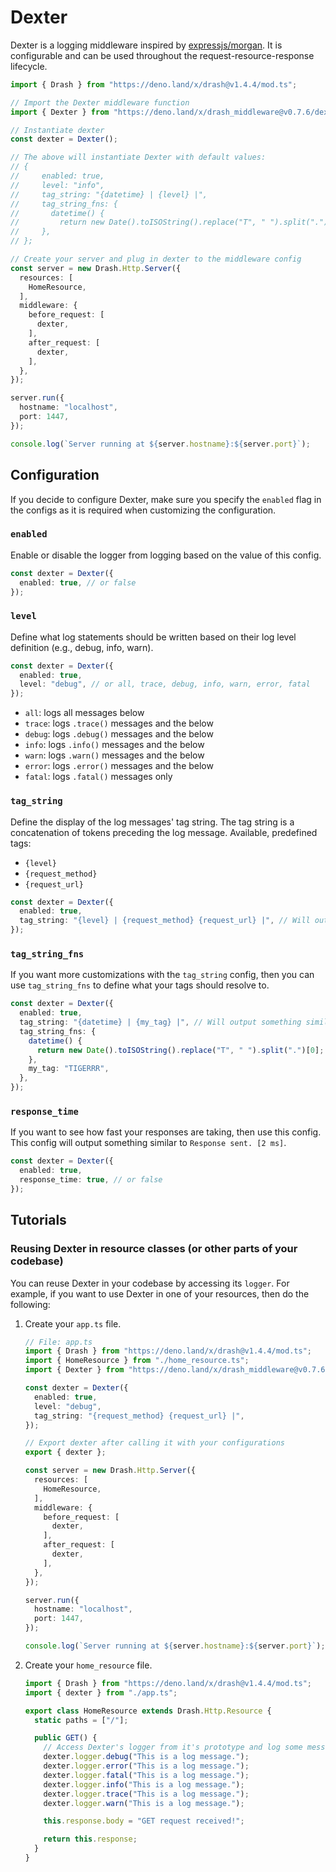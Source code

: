 # Dexter

Dexter is a logging middleware inspired by
[expressjs/morgan](https://github.com/expressjs/morgan). It is configurable and
can be used throughout the request-resource-response lifecycle.

```typescript
import { Drash } from "https://deno.land/x/drash@v1.4.4/mod.ts";

// Import the Dexter middleware function
import { Dexter } from "https://deno.land/x/drash_middleware@v0.7.6/dexter/mod.ts";

// Instantiate dexter
const dexter = Dexter();

// The above will instantiate Dexter with default values:
// {
//     enabled: true,
//     level: "info",
//     tag_string: "{datetime} | {level} |",
//     tag_string_fns: {
//       datetime() {
//         return new Date().toISOString().replace("T", " ").split(".")[0];
//     },
// };

// Create your server and plug in dexter to the middleware config
const server = new Drash.Http.Server({
  resources: [
    HomeResource,
  ],
  middleware: {
    before_request: [
      dexter,
    ],
    after_request: [
      dexter,
    ],
  },
});

server.run({
  hostname: "localhost",
  port: 1447,
});

console.log(`Server running at ${server.hostname}:${server.port}`);
```

## Configuration

If you decide to configure Dexter, make sure you specify the `enabled` flag in
the configs as it is required when customizing the configuration.

### `enabled`

Enable or disable the logger from logging based on the value of this config.

```typescript
const dexter = Dexter({
  enabled: true, // or false
});
```

### `level`

Define what log statements should be written based on their log level definition
(e.g., debug, info, warn).

```typescript
const dexter = Dexter({
  enabled: true,
  level: "debug", // or all, trace, debug, info, warn, error, fatal
});
```

- `all`: logs all messages below
- `trace`: logs `.trace()` messages and the below
- `debug`: logs `.debug()` messages and the below
- `info`: logs `.info()` messages and the below
- `warn`: logs `.warn()` messages and the below
- `error`: logs `.error()` messages and the below
- `fatal`: logs `.fatal()` messages only

### `tag_string`

Define the display of the log messages' tag string. The tag string is a
concatenation of tokens preceding the log message. Available, predefined tags:

- `{level}`
- `{request_method}`
- `{request_url}`

```typescript
const dexter = Dexter({
  enabled: true,
  tag_string: "{level} | {request_method} {request_url} |", // Will output something similar to "INFO | GET /home | The log message."
});
```

### `tag_string_fns`

If you want more customizations with the `tag_string` config, then you can use
`tag_string_fns` to define what your tags should resolve to.

```typescript
const dexter = Dexter({
  enabled: true,
  tag_string: "{datetime} | {my_tag} |", // Will output something similar to "2020-07-12 10:32:14 | TIGERRR | The log message."
  tag_string_fns: {
    datetime() {
      return new Date().toISOString().replace("T", " ").split(".")[0];
    },
    my_tag: "TIGERRR",
  },
});
```

### `response_time`

If you want to see how fast your responses are taking, then use this config.
This config will output something similar to `Response sent. [2 ms]`.

```typescript
const dexter = Dexter({
  enabled: true,
  response_time: true, // or false
});
```

## Tutorials

### Reusing Dexter in resource classes (or other parts of your codebase)

You can reuse Dexter in your codebase by accessing its `logger`. For example, if
you want to use Dexter in one of your resources, then do the following:

1. Create your `app.ts` file.

   ```typescript
   // File: app.ts
   import { Drash } from "https://deno.land/x/drash@v1.4.4/mod.ts";
   import { HomeResource } from "./home_resource.ts";
   import { Dexter } from "https://deno.land/x/drash_middleware@v0.7.6/dexter.ts";

   const dexter = Dexter({
     enabled: true,
     level: "debug",
     tag_string: "{request_method} {request_url} |",
   });

   // Export dexter after calling it with your configurations
   export { dexter };

   const server = new Drash.Http.Server({
     resources: [
       HomeResource,
     ],
     middleware: {
       before_request: [
         dexter,
       ],
       after_request: [
         dexter,
       ],
     },
   });

   server.run({
     hostname: "localhost",
     port: 1447,
   });

   console.log(`Server running at ${server.hostname}:${server.port}`);
   ```

2. Create your `home_resource` file.

   ```typescript
   import { Drash } from "https://deno.land/x/drash@v1.4.4/mod.ts";
   import { dexter } from "./app.ts";

   export class HomeResource extends Drash.Http.Resource {
     static paths = ["/"];

     public GET() {
       // Access Dexter's logger from it's prototype and log some messages
       dexter.logger.debug("This is a log message.");
       dexter.logger.error("This is a log message.");
       dexter.logger.fatal("This is a log message.");
       dexter.logger.info("This is a log message.");
       dexter.logger.trace("This is a log message.");
       dexter.logger.warn("This is a log message.");

       this.response.body = "GET request received!";

       return this.response;
     }
   }
   ```
